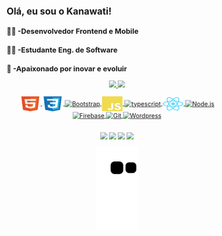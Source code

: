 ## Olá, eu sou o Kanawati!

### 👨‍💻 -Desenvolvedor Frontend e Mobile

### 👨‍🏫 -Estudante Eng. de Software

### 🚀 -Apaixonado por inovar e evoluir

<div align="center">
  <a href="https://github.com/gkanawati" target="_blank">
  <img height="180em" src="https://github-readme-stats.vercel.app/api?username=gkanawati&show_icons=true&theme=dracula&include_all_commits=true&count_private=true"/>
  <img height="180em" src="https://github-readme-stats.vercel.app/api/top-langs/?username=gkanawati&layout=compact&langs_count=6&theme=dracula"/>

<div style="display: inline_block"><br>
  <img align="center" alt="HTML" height="35" width="48" src="https://raw.githubusercontent.com/devicons/devicon/master/icons/html5/html5-original.svg">
  <img align="center" alt="CSS" height="35" width="48" src="https://raw.githubusercontent.com/devicons/devicon/master/icons/css3/css3-original.svg">
  <img align="center" alt="Bootstrap" height="35" width="48" src="https://cdn.jsdelivr.net/gh/devicons/devicon/icons/bootstrap/bootstrap-plain-wordmark.svg">
  <img align="center" alt="Javascript" height="35" width="48" src="https://raw.githubusercontent.com/devicons/devicon/master/icons/javascript/javascript-plain.svg">
  <img align="center" alt="typescript" height="35" width="48" src="https://icongr.am/devicon/typescript-plain.svg?size=128&color=currentColor">
  <img align="center" alt="React" height="35" width="48" src="https://raw.githubusercontent.com/devicons/devicon/master/icons/react/react-original.svg">
  <img align="center" alt="Node.js" height="48" width="48" src="https://user-images.githubusercontent.com/25181517/183568594-85e280a7-0d7e-4d1a-9028-c8c2209e073c.png">
  <img align="center" alt="Firebase" height="35" width="48" src="https://cdn.jsdelivr.net/gh/devicons/devicon/icons/firebase/firebase-plain.svg">
  <img align="center" alt="Git" height="35" width="48" src="https://cdn.jsdelivr.net/gh/devicons/devicon/icons/git/git-original.svg">
  <img align="center" alt="Wordpress" height="35" width="48" src="https://cdn.jsdelivr.net/gh/devicons/devicon/icons/wordpress/wordpress-plain.svg">
  <br>
</div>
  
  ##
 
<div></div>
  <a href="https://instagram.com/gkanawati_" target="_blank"><img src="https://img.shields.io/badge/-Instagram-%23E4405F?style=for-the-badge&logo=instagram&logoColor=white" target="_blank"></a>
  <a href = "mailto:gabrielkanawati130@gmail.com"><img src="https://img.shields.io/badge/-Gmail-%23333?style=for-the-badge&logo=gmail&logoColor=white" target="_blank"></a>
  <a href="https://www.linkedin.com/in/gabrielkanawati/" target="_blank"><img src="https://img.shields.io/badge/-LinkedIn-%230077B5?style=for-the-badge&logo=linkedin&logoColor=white" target="_blank"></a> 
  <a href="https://wa.me/5519993336800" target="_blank"><img src="https://img.shields.io/badge/WhatsApp-25D366?style=for-the-badge&logo=whatsapp&logoColor=white" target="_blank"></a>

![Snake animation](https://github.com/gkanawati/gkanawati/blob/output/github-contribution-grid-snake.svg)

</div>

